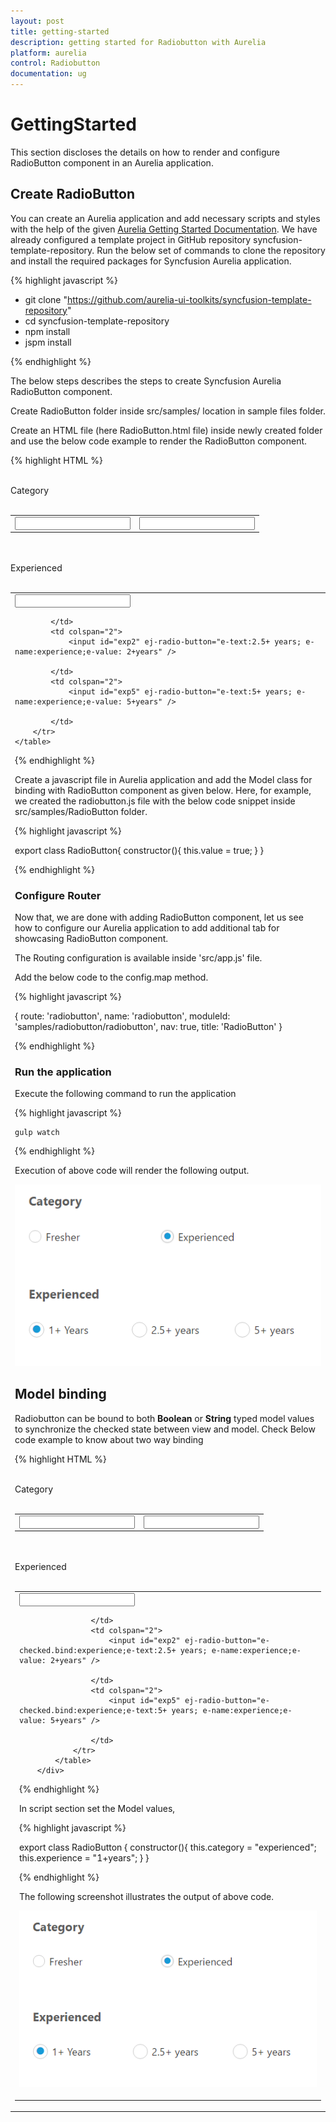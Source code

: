 ```yaml
---
layout: post
title: getting-started
description: getting started for Radiobutton with Aurelia
platform: aurelia
control: Radiobutton
documentation: ug
---
```


# GettingStarted

This section discloses the details on how to render and configure RadioButton component in an Aurelia application.

## Create RadioButton 

You can create an Aurelia application and add necessary scripts and styles with the help of the given [Aurelia Getting Started Documentation](https://help.syncfusion.com/aurelia/overview).
We have already configured a template project in GitHub repository syncfusion-template-repository. Run the below set of commands to clone the repository and install the required packages for Syncfusion Aurelia application.

{% highlight javascript %}

*	git clone "https://github.com/aurelia-ui-toolkits/syncfusion-template-repository" 
*	cd syncfusion-template-repository
*	npm install
*	jspm install

{% endhighlight %}

The below steps describes the steps to create Syncfusion Aurelia RadioButton component.

Create RadioButton folder inside src/samples/ location in sample files folder.

Create an HTML file (here RadioButton.html file) inside newly created folder and use the below code example to render the RadioButton component.

{% highlight HTML %}

<div>
    <br />
    Category
    <br />
    <br />
    <table>
        <tr>
            <td colspan="2">
                <input id="fresher" ej-radio-button="e-text:Fresher; e-name:category;e-value: fresher" />
            </td>
            <td>
                <input id="exp" ej-radio-button="e-checked.bind:value;e-text:Experienced; e-name:category;e-value: experienced" />
            </td>
        </tr>
    </table>
    <br />
    <br />
    Experienced
    <br />
    <br />
    <table>
        <tr>
            <td>
                <input id="exp1" ej-radio-button="e-checked.bind:value;e-text:1+ years; e-name:experience;e-value: 1+years" />

            </td>
            <td colspan="2">
                <input id="exp2" ej-radio-button="e-text:2.5+ years; e-name:experience;e-value: 2+years" />

            </td>
            <td colspan="2">
                <input id="exp5" ej-radio-button="e-text:5+ years; e-name:experience;e-value: 5+years" />

            </td>
        </tr>
    </table>
</div>

{% endhighlight %}

Create a javascript file in Aurelia application and add the Model class for binding with RadioButton component as given below.
Here, for example, we created the radiobutton.js file with the below code snippet inside src/samples/RadioButton folder.

{% highlight javascript %}

export class RadioButton{
    constructor(){
        this.value = true;
    }
}

{% endhighlight %}

### Configure Router

Now that, we are done with adding RadioButton component, let us see how to configure our Aurelia application to add additional tab for showcasing RadioButton component.

The Routing configuration is available inside 'src/app.js' file. 

Add the below  code to the config.map method.

{% highlight javascript %}

{ route: 'radiobutton', name: 'radiobutton', moduleId: 'samples/radiobutton/radiobutton', nav: true, title: 'RadioButton' }

{% endhighlight %}

### Run the application

Execute the following command to run the application

{% highlight javascript %}

	gulp watch

{% endhighlight %}

Execution of above code will render the following output.

![](getting-started_images/two-way.png)   

## Model binding

Radiobutton can be bound to both **Boolean** or **String** typed model values to synchronize the checked state between view and model. 
Check Below code example to know about two way binding

{% highlight HTML %}

<div>
            <br />
            Category
            <br />
            <br />
            <table>
                <tr>
                    <td colspan="2">
                        <input id="fresher" ej-radio-button="e-checked.bind:category;e-text:Fresher; e-name:category;e-value: fresher" />
                    </td>
                    <td>
                        <input id="exp" ej-radio-button="e-checked.bind:category;e-text:Experienced; e-name:category;e-value: experienced" />
                    </td>
                </tr>
            </table>
            <br />
            <br />
            Experienced
            <br />
            <br />
            <table>
                <tr>
                    <td>
                        <input id="exp1" ej-radio-button="e-checked.bind:experience;e-text:1+ years; e-name:experience;e-value: 1+years" />

                    </td>
                    <td colspan="2">
                        <input id="exp2" ej-radio-button="e-checked.bind:experience;e-text:2.5+ years; e-name:experience;e-value: 2+years" />

                    </td>
                    <td colspan="2">
                        <input id="exp5" ej-radio-button="e-checked.bind:experience;e-text:5+ years; e-name:experience;e-value: 5+years" />

                    </td>
                </tr>
            </table>
        </div>

{% endhighlight %}

In script section set the Model values,

{% highlight javascript %}

export class RadioButton {
    constructor(){
        this.category = "experienced";
        this.experience = "1+years";
    }
}

{% endhighlight %}

The following screenshot illustrates the output of above code.

![](getting-started_images/two-way.png)  

